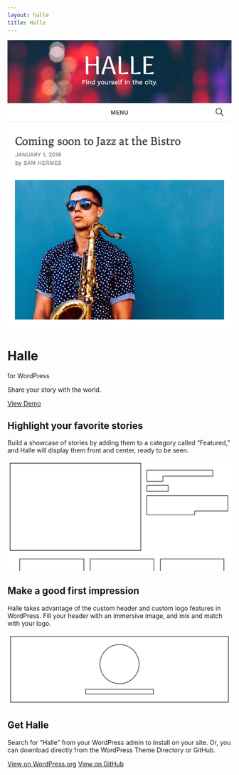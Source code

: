 ```yaml
---
layout: halle
title: Halle
---
```

<div class="halle-intro">
	<div class="halle-intro-image">
		<picture>
			<source srcset="/img/projects/halle-large.jpg" media="(min-width: 50em)">
			<img src="/img/projects/halle-small.jpg" alt="Halle screenshot">
		</picture>
	</div>
	<div class="halle-intro-text">
		<h1>Halle</h1>
		<p class="subhead">for WordPress</p>
		<p>Share your story with the world.</p>
		<a class="demo-link" href="http://samhermes.co/halle-demo">View Demo</a>
	</div>
</div>

<div class="halle-featured">
	<div class="featured-detail">
		<h2>Highlight your favorite stories</h2>
		<p>Build a showcase of stories by adding them to a category called &ldquo;Featured,&rdquo; and Halle will display them front and center, ready to be seen.</p>
	</div>
	<div class="featured-image">
		<img src="/img/projects/halle-wireframe.svg" alt="">
	</div>
</div>

<div class="halle-header">
	<div class="header-detail">
		<h2>Make a good first impression</h2>
		<p>Halle takes advantage of the custom header and custom logo features in WordPress. Fill your header with an immersive image, and mix and match with your logo.</p>
	</div>
	<div class="header-image">
		<img src="/img/projects/halle-header.svg" alt="">
	</div>
</div>

<div class="halle-get">
	<h2>Get Halle</h2>
	<p>Search for &ldquo;Halle&rdquo; from your WordPress admin to install on your site. Or, you can download directly from the WordPress Theme Directory or GitHub.</p>
	<a class="download-link" href="https://wordpress.org/themes/halle/">View on WordPress.org</a>
	<a class="download-link" href="https://github.com/samhermes/halle">View on GitHub</a>

</div>